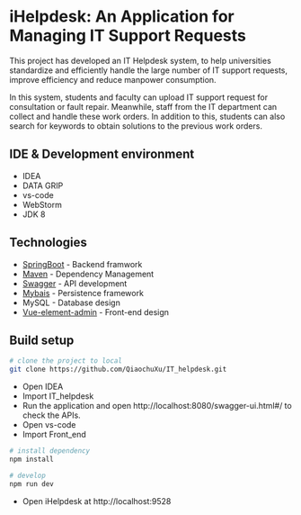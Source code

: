# iHelpdesk: An Application for Managing IT Support Requests

This project has developed an IT Helpdesk system, to help universities standardize and efficiently handle the large number of IT support requests, improve efficiency and reduce manpower consumption. 

In this system, students and faculty can upload IT support request for consultation or fault repair. Meanwhile, staff from the IT department can collect and handle these work orders. In addition to this, students can also search for keywords to obtain solutions to the previous work orders.

## IDE & Development environment
* IDEA
* DATA GRIP
* vs-code
* WebStorm
* JDK 8

## Technologies
* [SpringBoot](https://spring.io/projects/spring-boot) - Backend framwork
* [Maven](https://maven.apache.org/) - Dependency Management
* [Swagger](https://swagger.io/) - API development  
* [Mybais](https://mybatis.org/mybatis-3/zh/index.html) - Persistence framework
* MySQL - Database design
* [Vue-element-admin](https://panjiachen.github.io/vue-element-admin-site/guide/) - Front-end design

## Build setup
```bash
# clone the project to local
git clone https://github.com/QiaochuXu/IT_helpdesk.git
```
* Open IDEA
* Import IT_helpdesk
* Run the application and open http://localhost:8080/swagger-ui.html#/ to check the APIs.
* Open vs-code
* Import Front_end
```bash
# install dependency
npm install

# develop
npm run dev
```
* Open iHelpdesk at http://localhost:9528


